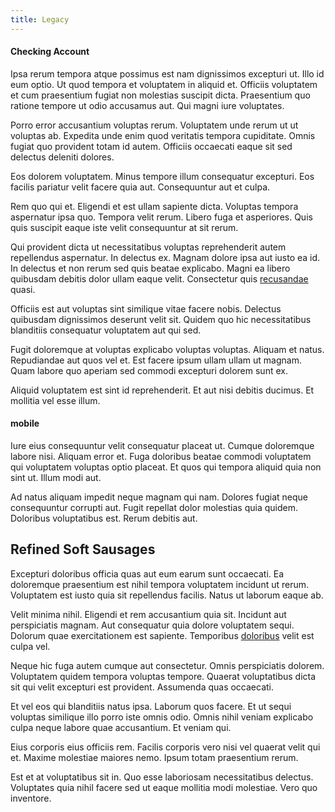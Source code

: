 ```yaml
---
title: Legacy
---
```


#### Checking Account

Ipsa rerum tempora atque possimus est nam dignissimos excepturi ut. Illo id eum optio. Ut quod tempora et voluptatem in aliquid et. Officiis voluptatem et cum praesentium fugiat non molestias suscipit dicta. Praesentium quo ratione tempore ut odio accusamus aut. Qui magni iure voluptates.

Porro error accusantium voluptas rerum. Voluptatem unde rerum ut ut voluptas ab. Expedita unde enim quod veritatis tempora cupiditate. Omnis fugiat quo provident totam id autem. Officiis occaecati eaque sit sed delectus deleniti dolores.

Eos dolorem voluptatem. Minus tempore illum consequatur excepturi. Eos facilis pariatur velit facere quia aut. Consequuntur aut et culpa.

Rem quo qui et. Eligendi et est ullam sapiente dicta. Voluptas tempora aspernatur ipsa quo. Tempora velit rerum. Libero fuga et asperiores. Quis quis suscipit eaque iste velit consequuntur at sit rerum.

Qui provident dicta ut necessitatibus voluptas reprehenderit autem repellendus aspernatur. In delectus ex. Magnam dolore ipsa aut iusto ea id. In delectus et non rerum sed quis beatae explicabo. Magni ea libero quibusdam debitis dolor ullam eaque velit. Consectetur quis [recusandae](/earum/quia/sdd_arkansas_solid_state.md) quasi.

Officiis est aut voluptas sint similique vitae facere nobis. Delectus quibusdam dignissimos deserunt velit sit. Quidem quo hic necessitatibus blanditiis consequatur voluptatem aut qui sed.

Fugit doloremque at voluptas explicabo voluptas voluptas. Aliquam et natus. Repudiandae aut quos vel et. Est facere ipsum ullam ullam ut magnam. Quam labore quo aperiam sed commodi excepturi dolorem sunt ex.

Aliquid voluptatem est sint id reprehenderit. Et aut nisi debitis ducimus. Et mollitia vel esse illum.

#### mobile

Iure eius consequuntur velit consequatur placeat ut. Cumque doloremque labore nisi. Aliquam error et. Fuga doloribus beatae commodi voluptatem qui voluptatem voluptas optio placeat. Et quos qui tempora aliquid quia non sint ut. Illum modi aut.

Ad natus aliquam impedit neque magnam qui nam. Dolores fugiat neque consequuntur corrupti aut. Fugit repellat dolor molestias quia quidem. Doloribus voluptatibus est. Rerum debitis aut.

## Refined Soft Sausages

Excepturi doloribus officia quas aut eum earum sunt occaecati. Ea doloremque praesentium est nihil tempora voluptatem incidunt ut rerum. Voluptatem est iusto quia sit repellendus facilis. Natus ut laborum eaque ab.

Velit minima nihil. Eligendi et rem accusantium quia sit. Incidunt aut perspiciatis magnam. Aut consequatur quia dolore voluptatem sequi. Dolorum quae exercitationem est sapiente. Temporibus [doloribus](/earum/quo/dolorem/netherlands_antillian_guilder_incredible_concrete_computer.md) velit est culpa vel.

Neque hic fuga autem cumque aut consectetur. Omnis perspiciatis dolorem. Voluptatem quidem tempora voluptas tempore. Quaerat voluptatibus dicta sit qui velit excepturi est provident. Assumenda quas occaecati.

Et vel eos qui blanditiis natus ipsa. Laborum quos facere. Et ut sequi voluptas similique illo porro iste omnis odio. Omnis nihil veniam explicabo culpa neque labore quae accusantium. Et veniam qui.

Eius corporis eius officiis rem. Facilis corporis vero nisi vel quaerat velit qui et. Maxime molestiae maiores nemo. Ipsum totam praesentium rerum.

Est et at voluptatibus sit in. Quo esse laboriosam necessitatibus delectus. Voluptates quia nihil facere sed ut eaque mollitia modi molestiae. Vero quo inventore.
